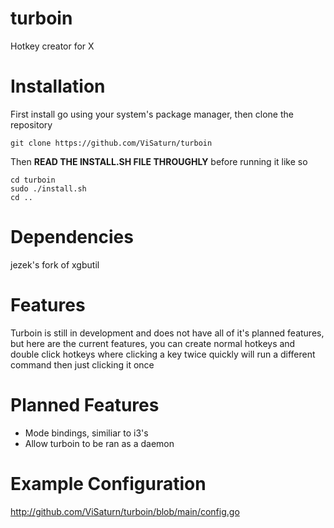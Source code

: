 # turboin
Hotkey creator for X
# Installation
First install go using your system's package manager, then clone the repository

    git clone https://github.com/ViSaturn/turboin

Then **READ THE INSTALL.SH FILE THROUGHLY** before running it like so

    cd turboin
    sudo ./install.sh
    cd ..
    
# Dependencies
jezek's fork of xgbutil

# Features
Turboin is still in development and does not have all of it's
planned features, but here are the current features,
you can create normal hotkeys and double click hotkeys where clicking a key
twice quickly will run a different command then just clicking it once

# Planned Features
- Mode bindings, similiar to i3's
- Allow turboin to be ran as a daemon

# Example Configuration
http://github.com/ViSaturn/turboin/blob/main/config.go
